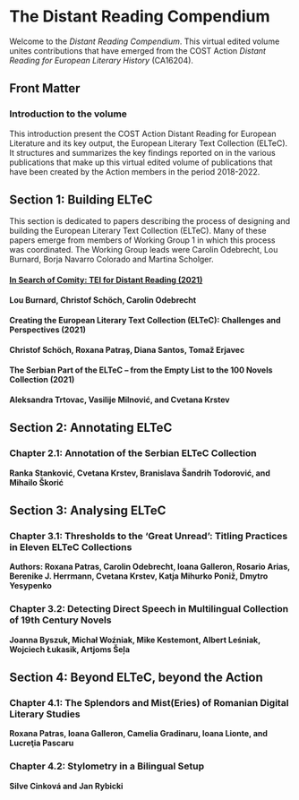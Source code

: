 # The Distant Reading Compendium 

Welcome to the _Distant Reading Compendium_. This virtual edited volume unites contributions that have emerged from the COST Action _Distant Reading for European Literary History_ (CA16204). 

## Front Matter

### Introduction to the volume

This introduction present the COST Action Distant Reading for European Literature and its key output, the European Literary Text Collection (ELTeC). It structures and summarizes the key findings reported on in the various publications that make up this virtual edited volume of publications that have been created by the Action members in the period 2018-2022.

## Section 1: Building ELTeC

This section is dedicated to papers describing the process of designing and building the European Literary Text Collection (ELTeC). Many of these papers emerge from members of Working Group 1 in which this process was coordinated. The Working Group leads were Carolin Odebrecht, Lou Burnard, Borja Navarro Colorado and Martina Scholger. 

#### [In Search of Comity: TEI for Distant Reading (2021)](/p/comity.md)
**Lou Burnard, Christof Schöch, Carolin Odebrecht**

#### Creating the European Literary Text Collection (ELTeC): Challenges and Perspectives (2021)
**Christof Schöch, Roxana Patraș, Diana Santos, Tomaž Erjavec**

#### The Serbian Part of the ELTeC – from the Empty List to the 100 Novels Collection (2021)
**Aleksandra Trtovac, Vasilije Milnović, and Cvetana Krstev**

## Section 2: Annotating ELTeC

### Chapter 2.1: Annotation of the Serbian ELTeC Collection
**Ranka Stanković, Cvetana Krstev, Branislava Šandrih Todorović, and Mihailo Škorić**

## Section 3: Analysing ELTeC

### Chapter 3.1: Thresholds to the ‘Great Unread’: Titling Practices in Eleven ELTeC Collections
**Authors: Roxana Patras, Carolin Odebrecht, Ioana Galleron, Rosario Arias, Berenike J. Herrmann, Cvetana Krstev, Katja Mihurko Poniž, Dmytro Yesypenko**

### Chapter 3.2: Detecting Direct Speech in Multilingual Collection of 19th Century Novels
**Joanna Byszuk, Michał Woźniak, Mike Kestemont, Albert Leśniak, Wojciech Łukasik, Artjoms Šeļa**

## Section 4: Beyond ELTeC, beyond the Action

### Chapter 4.1: The Splendors and Mist(Eries) of Romanian Digital Literary Studies
**Roxana Patras, Ioana Galleron, Camelia Gradinaru, Ioana Lionte, and Lucreţia Pascaru**

### Chapter 4.2: Stylometry in a Bilingual Setup
**Silve Cinková and Jan Rybicki**
